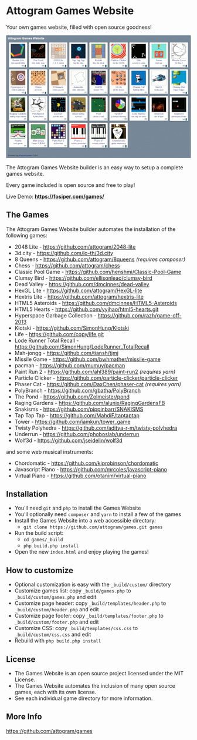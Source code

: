 # Attogram Games Website

Your own games website, filled with open source goodness!

[![Games Website](https://raw.githubusercontent.com/attogram/attogram-docs/master/games/games.png)](https://github.com/attogram/games)

The Attogram Games Website builder is an easy way to setup a complete games website.

Every game included is open source and free to play!

Live Demo: **<https://fosiper.com/games/>**

## The Games

The Attogram Games Website builder automates the installation
of the following games:

* 2048 Lite - <https://github.com/attogram/2048-lite>
* 3d.city - <https://github.com/lo-th/3d.city>
* 8 Queens - <https://github.com/attogram/8queens> _(requires composer)_
* Chess - <https://github.com/attogram/chess>
* Classic Pool Game - <https://github.com/henshmi/Classic-Pool-Game>
* Clumsy Bird - <https://github.com/ellisonleao/clumsy-bird>
* Dead Valley - <https://github.com/dmcinnes/dead-valley>
* HexGL Lite - <https://github.com/attogram/HexGL-lite>
* Hextris Lite - <https://github.com/attogram/hextris-lite>
* HTML5 Asteroids - <https://github.com/dmcinnes/HTML5-Asteroids>
* HTML5 Hearts - <https://github.com/yyjhao/html5-hearts.git>
* Hyperspace Garbage Collection - <https://github.com/razh/game-off-2013>
* Klotski - <https://github.com/SimonHung/Klotski>
* Life - <https://github.com/copy/life.git>
* Lode Runner Total Recall - <https://github.com/SimonHung/LodeRunner_TotalRecall>
* Mah-jongg - <https://github.com/tiansh/tjmj>
* Missile Game - <https://github.com/bwhmather/missile-game>
* pacman - <https://github.com/mumuy/pacman>
* Paint Run 2 - <https://github.com/ahl389/paint-run2> _(requires yarn)_
* Particle Clicker - <https://github.com/particle-clicker/particle-clicker>
* Phaser Cat - <https://github.com/DaxChen/phaser-cat> _(requires yarn)_
* PolyBranch - <https://github.com/gbatha/PolyBranch>
* The Pond - <https://github.com/Zolmeister/pond>
* Raging Gardens - <https://github.com/alunix/RagingGardensFB>
* Snakisms - <https://github.com/pippinbarr/SNAKISMS>
* Tap Tap Tap - <https://github.com/MahdiF/taptaptap>
* Tower - <https://github.com/iamkun/tower_game>
* Twisty Polyhedra - <https://github.com/aditya-r-m/twisty-polyhedra>
* Underrun - <https://github.com/phoboslab/underrun>
* Wolf3d - <https://github.com/jseidelin/wolf3d>

and some web musical instruments:

* Chordomatic - <https://github.com/kiprobinson/chordomatic>
* Javascript Piano - <https://github.com/mrcoles/javascript-piano>
* Virtual Piano - <https://github.com/otanim/virtual-piano>

## Installation

* You'll need `git` and `php` to install the Games Website
* You'll optionally need `composer` and `yarn` to install a few of the games
* Install the Games Website into a web accessible directory:
  * `git clone https://github.com/attogram/games.git games`
* Run the build script:
  * `cd games/_build`
  * `php build.php install`
* Open the new `index.html` and enjoy playing the games!

## How to customize

* Optional customization is easy with the `_build/custom/` directory
* Customize games list: copy `_build/games.php` to `_build/custom/games.php` and edit
* Customize page header: copy `_build/templates/header.php` to `_build/custom/header.php` and edit
* Customize page footer: copy `_build/templates/footer.php` to `_build/custom/footer.php` and edit
* Customize CSS: copy `_build/templates/css.css` to `_build/custom/css.css` and edit
* Rebuild with `php build.php install`

## License

* The Games Website is an open source project licensed under the MIT License.
* The Games Website automates the inclusion of many open source games,
  each with its own license.
* See each individual game directory for more information.

## More Info

<https://github.com/attogram/games>

